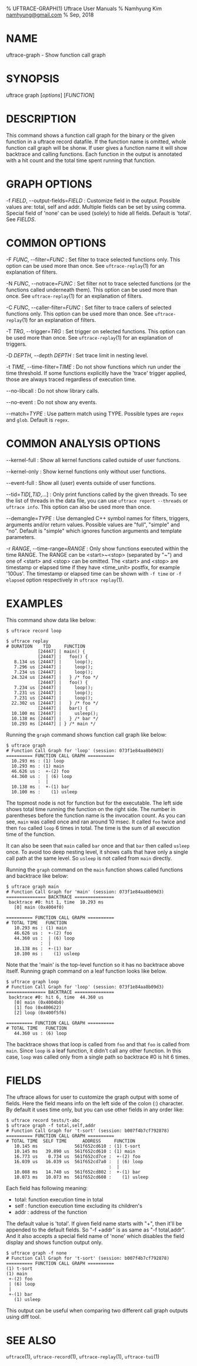 % UFTRACE-GRAPH(1) Uftrace User Manuals
% Namhyung Kim <namhyung@gmail.com>
% Sep, 2018

NAME
====
uftrace-graph - Show function call graph


SYNOPSIS
========
uftrace graph [*options*] [*FUNCTION*]


DESCRIPTION
===========
This command shows a function call graph for the binary or the given function
in a uftrace record datafile.  If the function name is omitted, whole function
call graph will be shonw.  If user gives a function name it will show backtrace
and calling functions.  Each function in the output is annotated with a hit
count and the total time spent running that function.


GRAPH OPTIONS
=============
-f *FIELD*, \--output-fields=*FIELD*
:   Customize field in the output.  Possible values are: total, self and addr.
    Multiple fields can be set by using comma.  Special field of 'none' can be
    used (solely) to hide all fields.  Default is 'total'.  See *FIELDS*.


COMMON OPTIONS
==============
-F *FUNC*, \--filter=*FUNC*
:   Set filter to trace selected functions only.  This option can be used more
    than once.  See `uftrace-replay`(1) for an explanation of filters.

-N *FUNC*, \--notrace=*FUNC*
:   Set filter not to trace selected functions (or the functions called
    underneath them).  This option can be used more than once.  See
    `uftrace-replay`(1) for an explanation of filters.

-C *FUNC*, \--caller-filter=*FUNC*
:   Set filter to trace callers of selected functions only.  This option can be
    used more than once.  See `uftrace-replay`(1) for an explanation of filters.

-T *TRG*, \--trigger=*TRG*
:   Set trigger on selected functions.  This option can be used more than once.
    See `uftrace-replay`(1) for an explanation of triggers.

-D *DEPTH*, \--depth *DEPTH*
:   Set trace limit in nesting level.

-t *TIME*, \--time-filter=*TIME*
:   Do not show functions which run under the time threshold.  If some functions
    explicitly have the 'trace' trigger applied, those are always traced
    regardless of execution time.

\--no-libcall
:   Do not show library calls.

\--no-event
:   Do not show any events.

\--match=*TYPE*
:   Use pattern match using TYPE.  Possible types are `regex` and `glob`.
    Default is `regex`.


COMMON ANALYSIS OPTIONS
=======================
\--kernel-full
:   Show all kernel functions called outside of user functions.

\--kernel-only
:   Show kernel functions only without user functions.

\--event-full
:   Show all (user) events outside of user functions.

\--tid=*TID*[,*TID*,...]
:   Only print functions called by the given threads.  To see the list of
    threads in the data file, you can use `uftrace report --threads` or
    `uftrace info`.  This option can also be used more than once.

\--demangle=*TYPE*
:   Use demangled C++ symbol names for filters, triggers, arguments and/or
    return values.  Possible values are "full", "simple" and "no".  Default is
    "simple" which ignores function arguments and template parameters.

-r *RANGE*, \--time-range=*RANGE*
:   Only show functions executed within the time RANGE.  The RANGE can be
    \<start\>~\<stop\> (separated by "~") and one of \<start\> and \<stop\> can
    be omitted.  The \<start\> and \<stop\> are timestamp or elapsed time if
    they have \<time_unit\> postfix, for example '100us'.  The timestamp or
    elapsed time can be shown with `-f time` or `-f elapsed` option respectively
    in `uftrace replay`(1).


EXAMPLES
========
This command show data like below:

    $ uftrace record loop

    $ uftrace replay
    # DURATION    TID     FUNCTION
                [24447] | main() {
                [24447] |   foo() {
       8.134 us [24447] |     loop();
       7.296 us [24447] |     loop();
       7.234 us [24447] |     loop();
      24.324 us [24447] |   } /* foo */
                [24447] |   foo() {
       7.234 us [24447] |     loop();
       7.231 us [24447] |     loop();
       7.231 us [24447] |     loop();
      22.302 us [24447] |   } /* foo */
                [24447] |   bar() {
      10.100 ms [24447] |     usleep();
      10.138 ms [24447] |   } /* bar */
      10.293 ms [24447] | } /* main */

Running the `graph` command shows function call graph like below:

    $ uftrace graph
    # Function Call Graph for 'loop' (session: 073f1e84aa8b09d3)
    ========== FUNCTION CALL GRAPH ==========
      10.293 ms : (1) loop
      10.293 ms : (1) main
      46.626 us :  +-(2) foo
      44.360 us :  | (6) loop
                :  | 
      10.138 ms :  +-(1) bar
      10.100 ms :    (1) usleep

The topmost node is not for function but for the executable.
The left side shows total time running the function on the right side.
The number in parentheses before the function name is the invocation count.
As you can see, `main` was called once and ran around 10 msec.  It called
`foo` twice and then `foo` called `loop` 6 times in total.  The time is the
sum of all execution time of the function.

It can also be seen that `main` called `bar` once and that `bar` then called
`usleep` once.  To avoid too deep nesting level, it shows calls that have only
a single call path at the same level.  So `usleep` is not called from `main`
directly.

Running the `graph` command on the `main` function shows called functions and
backtrace like below:

    $ uftrace graph main
    # Function Call Graph for 'main' (session: 073f1e84aa8b09d3)
    =============== BACKTRACE ===============
     backtrace #0: hit 1, time  10.293 ms
       [0] main (0x4004f0)
    
    ========== FUNCTION CALL GRAPH ==========
    # TOTAL TIME   FUNCTION
       10.293 ms : (1) main
       46.626 us :  +-(2) foo
       44.360 us :  | (6) loop
                 :  | 
       10.138 ms :  +-(1) bar
       10.100 ms :    (1) usleep

Note that the 'main' is the top-level function so it has no backtrace above
itself.  Running graph command on a leaf function looks like below.

    $ uftrace graph loop
    # Function Call Graph for 'loop' (session: 073f1e84aa8b09d3)
    =============== BACKTRACE ===============
     backtrace #0: hit 6, time  44.360 us
       [0] main (0x4004b0)
       [1] foo (0x400622)
       [2] loop (0x400f5f6)
    
    ========== FUNCTION CALL GRAPH ==========
    # TOTAL TIME   FUNCTION
       44.360 us : (6) loop

The backtrace shows that loop is called from `foo` and that `foo` is called
from `main`.  Since `loop` is a leaf function, it didn't call any other
function.  In this case, `loop` was called only from a single path so
backtrace #0 is hit 6 times.


FIELDS
======
The uftrace allows for user to customize the graph output with some of fields.
Here the field means info on the left side of the colon (:) character.
By default it uses time only, but you can use other fields in any order like:

    $ uftrace record tests/t-abc
    $ uftrace graph -f total,self,addr
    # Function Call Graph for 't-sort' (session: b007f4b7cf792878)
    ========== FUNCTION CALL GRAPH ==========
    # TOTAL TIME  SELF TIME      ADDRESS     FUNCTION
       10.145 ms              561f652cd610 : (1) t-sort
       10.145 ms   39.890 us  561f652cd610 : (1) main
       16.773 us    0.734 us  561f652cd7ce :  +-(2) foo
       16.039 us   16.039 us  561f652cd7a0 :  | (6) loop
                                           :  |
       10.088 ms   14.740 us  561f652cd802 :  +-(1) bar
       10.073 ms   10.073 ms  561f652cd608 :    (1) usleep

Each field has following meaning:

 * total: function execution time in total
 * self : function execution time excluding its children's
 * addr : address of the function

The default value is 'total'.  If given field name starts with "+", then it'll
be appended to the default fields.  So "-f +addr" is as same as "-f total,addr".
And it also accepts a special field name of 'none' which disables the field
display and shows function output only.

    $ uftrace graph -f none
    # Function Call Graph for 't-sort' (session: b007f4b7cf792878)
    ========== FUNCTION CALL GRAPH ==========
    (1) t-sort
    (1) main
     +-(2) foo
     | (6) loop
     |
     +-(1) bar
       (1) usleep

This output can be useful when comparing two different call graph outputs using
diff tool.


SEE ALSO
========
`uftrace`(1), `uftrace-record`(1), `uftrace-replay`(1), `uftrace-tui`(1)

